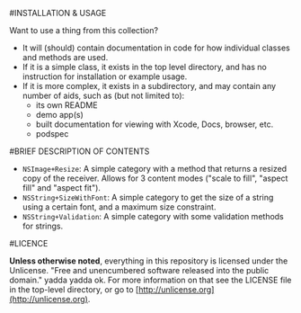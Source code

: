 #INSTALLATION & USAGE

Want to use a thing from this collection?

- It will (should) contain documentation in code for how individual classes and methods are used.
- If it is a simple class, it exists in the top level directory, and has no instruction for installation or example usage.
- If it is more complex, it exists in a subdirectory, and may contain any number of aids, such as (but not limited to):
    - its own README
    - demo app(s)
    - built documentation for viewing with Xcode, Docs, browser, etc.
    - podspec

#BRIEF DESCRIPTION OF CONTENTS

- `NSImage+Resize`: A simple category with a method that returns a resized copy of the receiver. Allows for 3 content modes ("scale to fill", "aspect fill" and "aspect fit").
- `NSString+SizeWithFont`: A simple category to get the size of a string using a certain font, and a maximum size constraint.
- `NSString+Validation`: A simple category with some validation methods for strings.

#LICENCE

**Unless otherwise noted**, everything in this repository is licensed under the Unlicense. "Free and unencumbered software released into the public domain." yadda yadda ok. For more information on that see the LICENSE file in the top-level directory, or go to [http://unlicense.org](http://unlicense.org).
